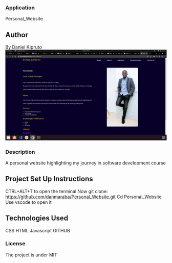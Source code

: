 ### Application
Personal_Website
## Author
 By Daniel Kipruto
 ![Screenshot](./Assets/Images/Screenshot%20from%202022-06-06%2008-22-48.png)
 ### Description
 A personal website highlighting my journey in software development course
 ## Project Set Up Instructions
 CTRL+ALT+T to open the terminal
 Now git clone:
https://github.com/danmaraba/Personal_Website.git
 Cd Personal_Website
 Use vscode to open it
 ## Technologies Used
 CSS
 HTML
 Javascript
 GITHUB
 ### License
 The project is under MIT
